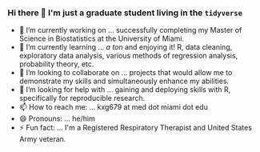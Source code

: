 ### Hi there 👋 I'm just a graduate student living in the `tidyverse`

- 🔭 I’m currently working on ... successfully completing my Master of Science in Biostatistics at the University of Miami.
- 🌱 I’m currently learning ... *a ton* and enjoying it! R, data cleaning, exploratory data analysis, various methods of regression analysis, probability theory, etc.
- 👯 I’m looking to collaborate on ... projects that would allow me to demonstrate my skills and simultaneously enhance my abilities.
- 🤔 I’m looking for help with ... gaining and deploying skills with R, specifically for reproducible research.
- 📫 How to reach me: ... kxg679 at med dot miami dot edu
- 😄 Pronouns: ... he/him
- ⚡ Fun fact: ... I'm a Registered Respiratory Therapist and United States Army veteran.

